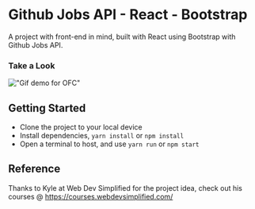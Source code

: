 # Github Jobs API - React - Bootstrap
A project with front-end in mind, built with React using Bootstrap with Github Jobs API.

### Take a Look
!["Gif demo for OFC"](https://github.com/HoangTienDinh/github-jobs-react/blob/master/public/Github%20Jobs.gif)

## Getting Started
- Clone the project to your local device
- Install dependencies, ```yarn install``` or ```npm install```
- Open a terminal to host, and use ```yarn run``` or ```npm start```

## Reference
Thanks to Kyle at Web Dev Simplified for the project idea, check out his courses @ https://courses.webdevsimplified.com/
